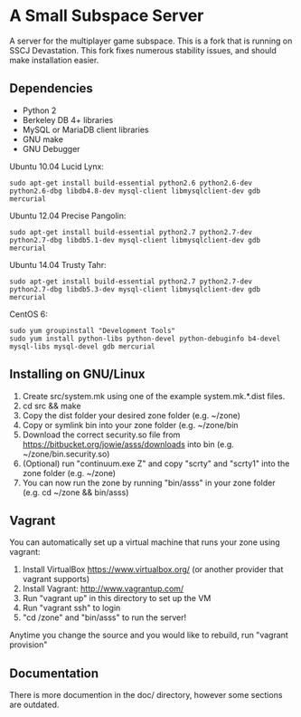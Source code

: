 # A Small Subspace Server
A server for the multiplayer game subspace. This is a fork that is running on SSCJ Devastation. This fork fixes numerous stability issues, and should make installation easier.

## Dependencies
* Python 2
* Berkeley DB 4+ libraries
* MySQL or MariaDB client libraries
* GNU make
* GNU Debugger

Ubuntu 10.04 Lucid Lynx:
```
sudo apt-get install build-essential python2.6 python2.6-dev python2.6-dbg libdb4.8-dev mysql-client libmysqlclient-dev gdb mercurial
```

Ubuntu 12.04 Precise Pangolin:
```
sudo apt-get install build-essential python2.7 python2.7-dev python2.7-dbg libdb5.1-dev mysql-client libmysqlclient-dev gdb mercurial
```

Ubuntu 14.04 Trusty Tahr:
```
sudo apt-get install build-essential python2.7 python2.7-dev python2.7-dbg libdb5.3-dev mysql-client libmysqlclient-dev gdb mercurial
```

CentOS 6:
```
sudo yum groupinstall "Development Tools"
sudo yum install python-libs python-devel python-debuginfo b4-devel mysql-libs mysql-devel gdb mercurial
```

## Installing on GNU/Linux
1. Create src/system.mk using one of the example system.mk.*.dist files.
2. cd src && make 
3. Copy the dist folder your desired zone folder (e.g. ~/zone)
4. Copy or symlink bin into your zone folder (e.g. ~/zone/bin
5. Download the correct security.so file from https://bitbucket.org/jowie/asss/downloads into bin (e.g. ~/zone/bin.security.so)
6. (Optional) run "continuum.exe Z" and copy "scrty" and "scrty1" into the zone folder (e.g. ~/zone)
7. You can now run the zone by running "bin/asss" in your zone folder (e.g. cd ~/zone && bin/asss)


## Vagrant
You can automatically set up a virtual machine that runs your zone using vagrant:

1. Install VirtualBox https://www.virtualbox.org/ (or another provider that vagrant supports)
2. Install Vagrant: http://www.vagrantup.com/
3. Run "vagrant up" in this directory to set up the VM
4. Run "vagrant ssh" to login
5. "cd /zone" and "bin/asss" to run the server! 

Anytime you change the source and you would like to rebuild, run "vagrant provision"

## Documentation
There is more documention in the doc/ directory, however some sections are outdated.